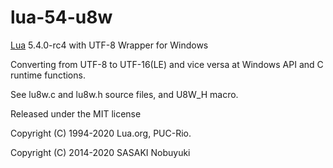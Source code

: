 lua-54-u8w
======

[Lua](https://www.lua.org/) 5.4.0-rc4 with UTF-8 Wrapper for Windows

Converting from UTF-8 to UTF-16(LE) and vice versa at Windows API and C runtime functions.

See lu8w.c and lu8w.h source files, and U8W_H macro.

Released under the MIT license

Copyright (C) 1994-2020 Lua.org, PUC-Rio.

Copyright (C) 2014-2020 SASAKI Nobuyuki
